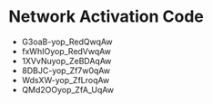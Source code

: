 # Network Activation Code
* G3oaB-yop_RedQwqAw
* fxWhIOyop_RedVwqAw
* 1XVvNuyop_ZeBDAqAw
* 8DBJC-yop_Zf7w0qAw
* WdsXW-yop_ZfLroqAw
* QMd2OOyop_ZfA_UqAw
